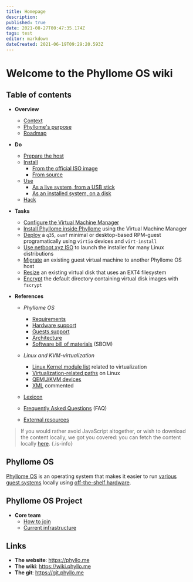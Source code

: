 ```yaml
---
title: Homepage
description: 
published: true
date: 2021-08-27T00:47:35.174Z
tags: test
editor: markdown
dateCreated: 2021-06-19T09:29:20.593Z
---
```


# Welcome to the Phyllome OS wiki

## Table of contents

* **Overview**
	* [Context](/context)
  * [Phyllome's purpose](/purpose)
  * [Roadmap](/roadmap)

* **Do**
	* [Prepare the host](/prepare)
  * [Install](/install)
    * [From the official ISO image](/from_iso)
    * [From source](/from_source)
  * [Use](/use)
    * [As a live system, from a USB stick](/usb)
    * [As an installed system, on a disk](/disk)
  * [Hack](/hack)

* **Tasks**
  * [Configure the Virtual Machine Manager](/virt-manager)
  * [Install Phyllome inside Phyllome](/inception) using the Virtual Machine Manager 
  * [Deploy](/deploy) a `q35`, `ovmf` minimal or desktop-based RPM-guest programatically using `virtio` devices and `virt-install` 
  * [Use netboot.xyz ISO](/netboot.xyz) to launch the installer for many Linux distributions
  * [Migrate](/migrate) an existing guest virtual machine to another Phyllome OS host
  * [Resize](/resize) an existing virtual disk that uses an EXT4 filesystem
  * [Encrypt](/encrypt) the default directory containing virtual disk images with `fscrypt`
* **References**
  * *Phyllome OS* 
    * [Requirements](/requirements)
    * [Hardware support](/hardware_support)
    * [Guests support](/guest)
    * [Architecture](/architecture)
    * [Software bill of materials](/sbom) (SBOM)
	  
  * *Linux and KVM-virtualization*
    * [Linux Kernel module list](/kernel_modules) related to virtualization
    * [Virtualization-related paths](/linux_paths) on Linux
    * [QEMU/KVM devices](/qemu-kvm_devices)
    * [XML](/xml) commented 
  
  * [Lexicon](/lexicon) 

  * [Frequently Asked Questions](/faq) (FAQ)

  * [External resources](/resources)

> If you would rather avoid JavaScript altogether, or wish to download the content locally, we got you covered: you can fetch the content locally [here](https://git.phyllo.me/home/wiki).
{.is-info}

## Phyllome OS

[Phyllome OS](https://phyllo.me/) is an operating system that makes it easier to run [various guest systems](/guest) locally using [off-the-shelf hardware](/requirements).

## Phyllome OS Project

*  **Core team**
   * [How to join](/join)
   * [Current infrastructure](/infrastructure)

## Links

* **The website**: https://phyllo.me
* **The wiki**: https://wiki.phyllo.me
* **The git**: https://git.phyllo.me


